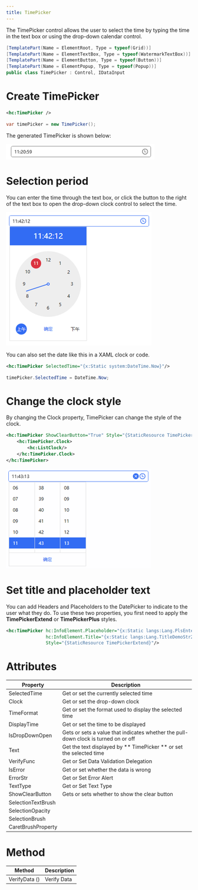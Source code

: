 ```yaml
---
title: TimePicker
---
```


The TimePicker control allows the user to select the time by typing the time in the text box or using the drop-down calendar control.

``` CS
[TemplatePart(Name = ElementRoot, Type = typeof(Grid))]
[TemplatePart(Name = ElementTextBox, Type = typeof(WatermarkTextBox))]
[TemplatePart(Name = ElementButton, Type = typeof(Button))]
[TemplatePart(Name = ElementPopup, Type = typeof(Popup))]
public class TimePicker : Control, IDataInput
```

# Create TimePicker

``` XML
<hc:TimePicker />
```

``` CS
var timePicker = new TimePicker();
```

The generated TimePicker is shown below:

![TimePicker](https://raw.githubusercontent.com/HandyOrg/HandyOrgResource/master/HandyControl/Doc/extend_controls/TimePicker_1.png)

# Selection period

You can enter the time through the text box, or click the button to the right of the text box to open the drop-down clock control to select the time.

![TimePicker](https://raw.githubusercontent.com/HandyOrg/HandyOrgResource/master/HandyControl/Doc/extend_controls/TimePicker_2.png)

You can also set the date like this in a XAML clock or code.

``` XML
<hc:TimePicker SelectedTime="{x:Static system:DateTime.Now}"/>
```

``` CS
timePicker.SelectedTime = DateTime.Now;
```

# Change the clock style

By changing the Clock property, TimePicker can change the style of the clock.

``` XML
<hc:TimePicker ShowClearButton="True" Style="{StaticResource TimePickerPlus}">
    <hc:TimePicker.Clock>
        <hc:ListClock/>
    </hc:TimePicker.Clock>
</hc:TimePicker>
```

![TimePicker](https://raw.githubusercontent.com/HandyOrg/HandyOrgResource/master/HandyControl/Doc/extend_controls/TimePicker_3.png)

# Set title and placeholder text

You can add Headers and Placeholders to the DatePicker to indicate to the user what they do. To use these two properties, you first need to apply the **TimePickerExtend** or **TimePickerPlus** styles.

``` XML
<hc:TimePicker hc:InfoElement.Placeholder="{x:Static langs:Lang.PlsEnterContent}"
               hc:InfoElement.Title="{x:Static langs:Lang.TitleDemoStr2}"
               Style="{StaticResource TimePickerExtend}"/>
```

# Attributes

| Property | Description |
| ---------------- | ------------------ |
| SelectedTime | Get or set the currently selected time |
| Clock | Get or set the drop-down clock |
| TimeFormat | Get or set the format used to display the selected time |
| DisplayTime | Get or set the time to be displayed |
| IsDropDownOpen | Gets or sets a value that indicates whether the pull-down clock is turned on or off |
| Text | Get the text displayed by ** TimePicker ** or set the selected time |
| VerifyFunc | Get or Set Data Validation Delegation |
| IsError | Get or set whether the data is wrong |
| ErrorStr | Get or Set Error Alert |
| TextType | Get or Set Text Type |
| ShowClearButton | Gets or sets whether to show the clear button |
|SelectionTextBrush||
|SelectionOpacity||
|SelectionBrush||
|CaretBrushProperty||

# Method
| Method | Description |
| ---------------- | ------------------ |
| VerifyData () | Verify Data |